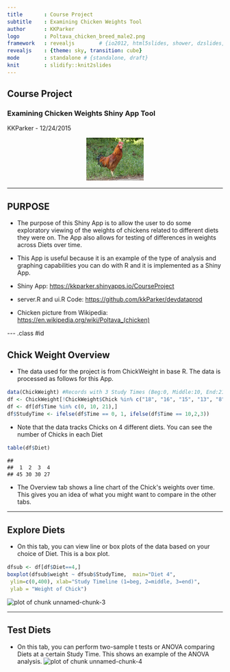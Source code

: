```yaml
---
title       : Course Project
subtitle    : Examining Chicken Weights Tool
author      : KKParker
logo        : Poltava_chicken_breed_male2.png
framework   : revealjs        # {io2012, html5slides, shower, dzslides, ...}
revealjs    : {theme: sky, transition: cube}
mode        : standalone # {standalone, draft}
knit        : slidify::knit2slides
---
```


## Course Project
### Examining Chicken Weights Shiny App Tool
KKParker - 12/24/2015

<div style='text-align: center;'>
    <img height='100' src='Poltava_chicken_breed_male2.png' />
</div>

---
## PURPOSE
- The purpose of this Shiny App is to allow the user to do some exploratory viewing of the weights of chickens related to different diets they were on. The App also allows for testing of differences in weights across Diets over time.
- This App is useful because it is an example of the type of analysis and graphing capabilities you can do with R and it is implemented as a Shiny App.

- Shiny App: https://kkparker.shinyapps.io/CourseProject
- server.R and ui.R Code: https://github.com/kkParker/devdataprod
- Chicken picture from Wikipedia: https://en.wikipedia.org/wiki/Poltava_(chicken)

--- .class #id 

## Chick Weight Overview
- The data used for the project is from ChickWeight in base R. The data is processed as follows for this App.

```r
data(ChickWeight) #Records with 3 Study Times (Beg:0, Middle:10, End:21)
df <- ChickWeight[!ChickWeight$Chick %in% c("18", "16", "15", "13", "8","44"),] 
df <- df[df$Time %in% c(0, 10, 21),]
df$StudyTime <- ifelse(df$Time == 0, 1, ifelse(df$Time == 10,2,3))
```
- Note that the data tracks Chicks on 4 different diets. You can see the number of Chicks in each Diet

```r
table(df$Diet)
```

```
## 
##  1  2  3  4 
## 45 30 30 27
```
- The Overview tab shows a line chart of the Chick's weights over time. This gives you an idea of what you might want to compare in the other tabs.


--- 
## Explore Diets

- On this tab, you can view line or box plots of the data based on your choice of Diet. This is a box plot.

```r
dfsub <- df[df$Diet==4,]
boxplot(dfsub$weight ~ dfsub$StudyTime,  main="Diet 4",
 ylim=c(0,400), xlab="Study Timeline (1=beg, 2=middle, 3=end)",
 ylab = "Weight of Chick")
```

![plot of chunk unnamed-chunk-3](assets/fig/unnamed-chunk-3-1.png) 


--- 
## Test Diets

- On this tab, you can perform two-sample t tests or ANOVA comparing Diets at a certain Study Time. This shows an example of the ANOVA analysis.
![plot of chunk unnamed-chunk-4](assets/fig/unnamed-chunk-4-1.png) 



